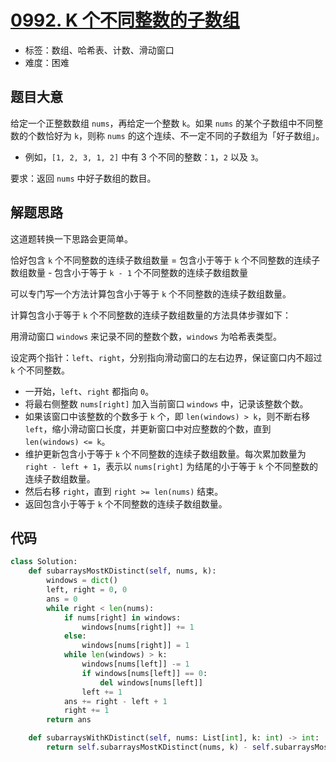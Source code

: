 # [0992. K 个不同整数的子数组](https://leetcode-cn.com/problems/subarrays-with-k-different-integers/)

- 标签：数组、哈希表、计数、滑动窗口
- 难度：困难

## 题目大意

给定一个正整数数组 `nums`，再给定一个整数 `k`。如果 `nums` 的某个子数组中不同整数的个数恰好为 `k`，则称 `nums` 的这个连续、不一定不同的子数组为「好子数组」。

- 例如，`[1, 2, 3, 1, 2]` 中有 3 个不同的整数：`1`，`2` 以及 `3`。

要求：返回 `nums` 中好子数组的数目。

## 解题思路

这道题转换一下思路会更简单。

恰好包含 `k` 个不同整数的连续子数组数量 = 包含小于等于 `k` 个不同整数的连续子数组数量 - 包含小于等于 `k - 1` 个不同整数的连续子数组数量

可以专门写一个方法计算包含小于等于 `k` 个不同整数的连续子数组数量。

计算包含小于等于 `k` 个不同整数的连续子数组数量的方法具体步骤如下：

用滑动窗口 `windows` 来记录不同的整数个数，`windows` 为哈希表类型。

设定两个指针：`left`、`right`，分别指向滑动窗口的左右边界，保证窗口内不超过 `k` 个不同整数。

- 一开始，`left`、`right` 都指向 `0`。
- 将最右侧整数 `nums[right]` 加入当前窗口 `windows` 中，记录该整数个数。
- 如果该窗口中该整数的个数多于 `k` 个，即 `len(windows) > k`，则不断右移 `left`，缩小滑动窗口长度，并更新窗口中对应整数的个数，直到 `len(windows) <= k`。
- 维护更新包含小于等于 `k` 个不同整数的连续子数组数量。每次累加数量为 `right - left + 1`，表示以 `nums[right]` 为结尾的小于等于 `k` 个不同整数的连续子数组数量。
- 然后右移 `right`，直到 `right >= len(nums)` 结束。
- 返回包含小于等于 `k` 个不同整数的连续子数组数量。

## 代码

```Python
class Solution:
    def subarraysMostKDistinct(self, nums, k):
        windows = dict()
        left, right = 0, 0
        ans = 0
        while right < len(nums):
            if nums[right] in windows:
                windows[nums[right]] += 1
            else:
                windows[nums[right]] = 1
            while len(windows) > k:
                windows[nums[left]] -= 1
                if windows[nums[left]] == 0:
                    del windows[nums[left]]
                left += 1
            ans += right - left + 1
            right += 1
        return ans

    def subarraysWithKDistinct(self, nums: List[int], k: int) -> int:
        return self.subarraysMostKDistinct(nums, k) - self.subarraysMostKDistinct(nums, k - 1)
```

